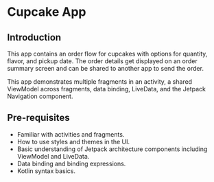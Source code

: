 Cupcake App
=================================

Introduction
------------

This app contains an order flow for cupcakes with options for quantity, flavor, and pickup date.
The order details get displayed on an order summary screen and can be shared to another app to
send the order.

This app demonstrates multiple fragments in an activity, a shared ViewModel across fragments,
data binding, LiveData, and the Jetpack Navigation component.


Pre-requisites
--------------

- Familiar with activities and fragments.
- How to use styles and themes in the UI.
- Basic understanding of Jetpack architecture components including ViewModel and LiveData.
- Data binding and binding expressions.
- Kotlin syntax basics.
